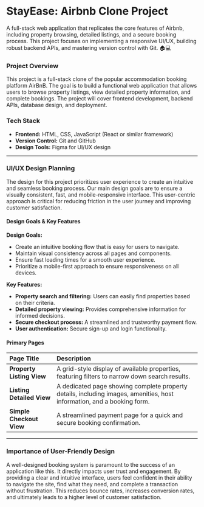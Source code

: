 # StayEase: Airbnb Clone Project
A full-stack web application that replicates the core features of Airbnb, including property browsing, detailed listings, and a secure booking process. This project focuses on implementing a responsive UI/UX, building robust backend APIs, and mastering version control with Git. 🏠💻

### Project Overview

This project is a full-stack clone of the popular accommodation booking platform AirBnB. The goal is to build a functional web application that allows users to browse property listings, view detailed property information, and complete bookings. The project will cover frontend development, backend APIs, database design, and deployment.

### Tech Stack

* **Frontend:** HTML, CSS, JavaScript (React or similar framework)
* **Version Control:** Git and GitHub
* **Design Tools:** Figma for UI/UX design

---

### UI/UX Design Planning

The design for this project prioritizes user experience to create an intuitive and seamless booking process. Our main design goals are to ensure a visually consistent, fast, and mobile-responsive interface. This user-centric approach is critical for reducing friction in the user journey and improving customer satisfaction.

#### **Design Goals & Key Features**

**Design Goals:**
* Create an intuitive booking flow that is easy for users to navigate.
* Maintain visual consistency across all pages and components.
* Ensure fast loading times for a smooth user experience.
* Prioritize a mobile-first approach to ensure responsiveness on all devices.

**Key Features:**
* **Property search and filtering:** Users can easily find properties based on their criteria.
* **Detailed property viewing:** Provides comprehensive information for informed decisions.
* **Secure checkout process:** A streamlined and trustworthy payment flow.
* **User authentication:** Secure sign-up and login functionality.

#### **Primary Pages**

| Page Title | Description |
| :--- | :--- |
| **Property Listing View** | A grid-style display of available properties, featuring filters to narrow down search results. |
| **Listing Detailed View** | A dedicated page showing complete property details, including images, amenities, host information, and a booking form. |
| **Simple Checkout View** | A streamlined payment page for a quick and secure booking confirmation. |

---

### **Importance of User-Friendly Design**

A well-designed booking system is paramount to the success of an application like this. It directly impacts user trust and engagement. By providing a clear and intuitive interface, users feel confident in their ability to navigate the site, find what they need, and complete a transaction without frustration. This reduces bounce rates, increases conversion rates, and ultimately leads to a higher level of customer satisfaction.
